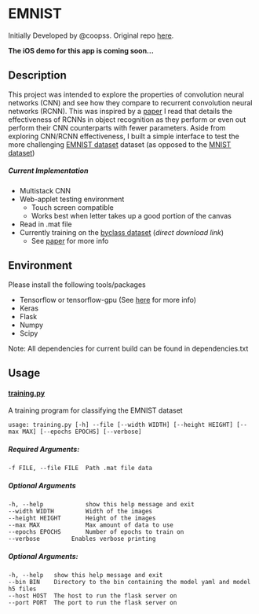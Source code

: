 EMNIST
=====

Initially Developed by @coopss. Original repo [here](https://github.com/Coopss/EMNIST). 

**The iOS demo for this app is coming soon...**

## Description

This project was intended to explore the properties of convolution neural networks (CNN) and see how they compare to recurrent convolution neural networks (RCNN). This was inspired by a [paper](http://www.cv-foundation.org/openaccess/content_cvpr_2015/app/2B_004.pdf "Recurrent Convolutional Neural Network for Object Recognition") I read that details the effectiveness of RCNNs in object recognition as they perform or even out perform their CNN counterparts with fewer parameters. Aside from exploring CNN/RCNN effectiveness, I built a simple interface to test the more challenging [EMNIST dataset](https://arxiv.org/abs/1702.05373 "EMNIST: an extension of MNIST to handwritten letters") dataset (as opposed to the [MNIST dataset](http://yann.lecun.com/exdb/mnist/ "THE MNIST DATABASE of handwritten digits"))

##### Current Implementation
  * Multistack CNN
  * Web-applet testing environment
    * Touch screen compatible
    * Works best when letter takes up a good portion of the canvas
  * Read in .mat file
  * Currently training on the [byclass dataset](https://cloudstor.aarnet.edu.au/plus/index.php/s/7YXcasTXp727EqB/download) (*direct download link*)
    * See [paper](https://arxiv.org/abs/1702.05373 "EMNIST: an extension of MNIST to handwritten letters") for more info


## Environment
Please install the following tools/packages

  * Tensorflow or tensorflow-gpu (See [here](https://www.tensorflow.org/install/ "Installing TensorFlow") for more info)
  * Keras
  * Flask
  * Numpy
  * Scipy

  Note: All dependencies for current build can be found in dependencies.txt

## Usage
#### [training.py](https://github.com/Coopss/EMNIST/blob/master/training.py)
A training program for classifying the EMNIST dataset

    usage: training.py [-h] --file [--width WIDTH] [--height HEIGHT] [--max MAX] [--epochs EPOCHS] [--verbose]

##### Required Arguments:

    -f FILE, --file FILE  Path .mat file data

##### Optional Arguments

    -h, --help            show this help message and exit
    --width WIDTH         Width of the images
    --height HEIGHT       Height of the images
    --max MAX             Max amount of data to use
    --epochs EPOCHS       Number of epochs to train on
    --verbose         Enables verbose printing

##### Optional Arguments:

    -h, --help   show this help message and exit
    --bin BIN    Directory to the bin containing the model yaml and model h5 files
    --host HOST  The host to run the flask server on
    --port PORT  The port to run the flask server on
